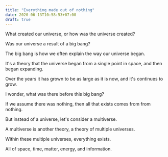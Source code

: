 ```yaml
---
title: "Everything made out of nothing"
date: 2020-06-13T10:58:53+07:00
draft: true
---
```


What created our universe, or how was the universe created? 

Was our universe a result of a big bang?

The big bang is how we often explain the way our universe began. 

It's a theory that the universe began from a single point in space, and then began expanding.

Over the years it has grown to be as large as it is now, and it's continues to grow.

I wonder, what was there before this big bang?

If we assume there was nothing, then all that exists comes from from nothing. 

But instead of a universe, let's consider a multiverse.

A multiverse is another theory, a theory of multiple universes. 

Within these multiple universes, everything exists.

All of space, time, matter, energy, and information.














